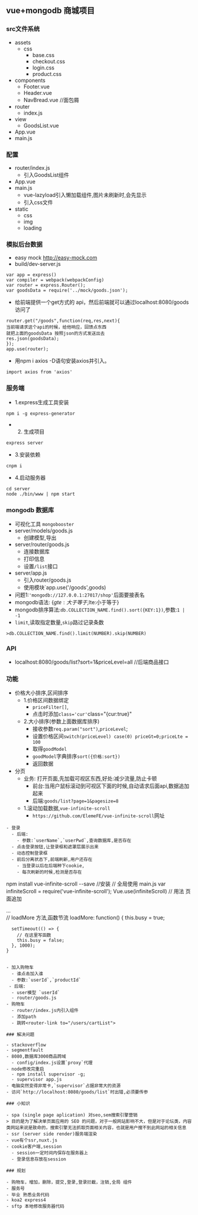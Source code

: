 ## vue+mongodb 商城项目

### src文件系统

- assets
  - css
    - base.css
    - checkout.css
    - login.css
    - product.css
- components
  - Footer.vue
  - Header.vue
  - NavBread.vue //面包屑
- router 
  - index.js
- view
  - GoodsList.vue
- App.vue
- main.js

### 配置

- router/index.js
  - 引入GoodsList组件
- App.vue
- main.js
  - vue-lazyload引入懒加载组件,图片未刷新时,会先显示
  - 引入css文件
- static
  - css 
  - img
  - loading

### 模拟后台数据

  - easy mock http://easy-mock.com
- build/dev-server.js
```
var app = express()
var compiler = webpack(webpackConfig)
var router = express.Router();
var goodsData = require('../mock/goods.json');
```
- 给前端提供一个get方式的 api，然后前端就可以通过localhost:8080/goods 访问了
```
router.get("/goods",function(req,res,next){
当前端请求这个api的时候，给他响应，回馈点东西
就把上面的goodsData 按照json的方式发送出去
res.json(goodsData);
});
app.use(router);
```
- 用npm i axios -D语句安装axios并引入。
```
import axios from 'axios'
```

### 服务端

- 1.express生成工具安装
```
npm i -g express-generator
```
- 2. 生成项目
```
express server
```
- 3.安装依赖
```
cnpm i 
```
- 4.启动服务器
```
cd server
node ./bin/www | npm start
```

### mongodb 数据库

- 可视化工具 `mongobooster`
- server/models/goods.js
  - 创建模型,导出
- server/router/goods.js
  - 连接数据库
  - 打印信息
  - 设置`/list`接口
- server/app.js
  - 引入router/goods.js
  - 使用模块`app.use('/goods',goods)
- 问题1:`'mongodb://127.0.0.1:27017/shop'`后面要接表名
- mongodb语法: {$gte:大于等于,$lte:小于等于}
- mongodb排序算法:`db.COLLECTION_NAME.find().sort({KEY:1})`,参数:`1 | -1`
- `limit`,读取指定数量,`skip`路过记录条数
```
>db.COLLECTION_NAME.find().limit(NUMBER).skip(NUMBER)
```

### API

- localhost:8080/goods/list?sort=1&priceLevel=all //后端商品接口

### 功能

- 价格大小排序,区间排序
  - 1.价格区间数据绑定
    - `priceFilter[]`,
    - 点击时添加`class='cur'`class="{cur:true}"
  - 2.大小排序(参数上面数据库排序)
    - 接收参数`req.param("sort")`,`priceLevel`;
    - 设置价格区间`switch(priceLevel) case(0) priceGt=0;priceLte = 100` 
    - 取得`goodModel` 
    - `goodModel`字典排序`sort({价格:sort})`
    - 返回数据
- 分页
  - 业务: 打开页面,先加载可视区东西,好处:减少流量,防止卡顿
    - 前台:当用户鼠标滚动到可视区下面的时候,自动请求后面api,数据追加起来
    - 后端:`goods/list?page=1&pagesize=8`
  - 1.滚动加载数据,`vue-infinite-scroll`
    - `https://github.com/ElemeFE/vue-infinite-scroll`网址
```
- 登录
  - 后端:
    - 参数:`userName`,`userPwd`,查询数据库,是否存在
  - 点击登录按钮,让登录框和遮罩层展示出来
  - 动态控制登录框
  - 前后分离状态下,前端刷新,用户还存在
    - 当登录以后在后端种下cookie,
    - 每次刷新的时候,检测是否存在
```

npm install vue-infinite-scroll --save //安装
// 全局使用 main.js
var infiniteScroll =  require('vue-infinite-scroll');
Vue.use(infiniteScroll)
// 用法 页面追加
<div v-infinite-scroll="loadMore" infinite-scroll-disabled="busy" infinite-scroll-distance="10">
  ...
</div>
// loadMore 方法,函数节流
loadMore: function() {
      this.busy = true;

      setTimeout(() => {
        // 在这里写函数
        this.busy = false;
      }, 1000);
    }
```

- 加入购物车
  - 谁点击加入谁
  - 参数:`userId`,`productId`
 - 后端:
  - user模型 `userId`
  - router/goods.js
- 购物车
  - router/index.js内引入组件
  - 添加path
  - 跳转<router-link to="/users/cartList">

### 解决问题

- stackoverflow
- segmentfault
- 8080,数据库3000商品跨域
  - config/index.js设置`proxy`代理
- node修改完重启
  - npm install supervisor -g;
  - supervisor app.js
- 电脑突然变得非常卡,`supervisor`占据非常大的资源
- 访问`http://localhost:8080/goods/list`时出错,必须要传参

### 小知识

- spa (single page aplication) 对seo,sem搜索引擎营销
> 目的是为了解决单页面应用的 SEO 的问题，对于一般网站影响不大，但是对于论坛类，内容类网站来说是致命的，搜索引擎无法抓取页面相关内容，也就是用户搜不到此网站的相关信息
- ssr (server side render)服务端渲染
- vue有个ssr,nuxt.js
- cookie客户端,session
  - session一定时间内保存在服务器上
  - 登录信息存放在session
  
### 规划

- 购物车，增加，删除，提交,登录,登录拦截，注销,全局 组件
- 服务号
- 毕业 熟悉业务代码
- koa2 express4
- sftp 本地修改服务器代码

